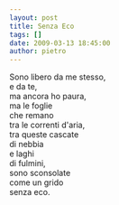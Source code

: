 ```yaml
---
layout: post
title: Senza Eco
tags: []
date: 2009-03-13 18:45:00
author: pietro
---
```

Sono libero da me stesso,<br/>e da te,<br/>ma ancora ho paura,<br/>ma le foglie<br/>che remano<br/>tra le correnti d'aria,<br/>tra queste cascate<br/>di nebbia<br/>e laghi<br/>di fulmini,<br/>sono sconsolate<br/>come un grido<br/>senza eco.
